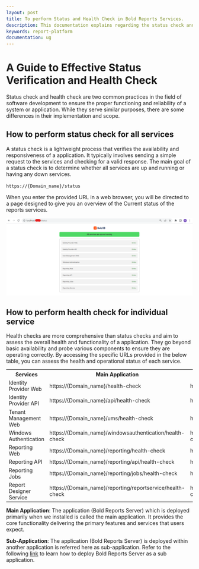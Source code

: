 ```yaml
---
layout: post
title: To perform Status and Health Check in Bold Reports Services.
description: This documentation explains regarding the status check and the health check of the bold reports services.
keywords: report-platform
documentation: ug
---
```


# A Guide to Effective Status Verification and Health Check  

Status check and health check are two common practices in the field of software development to ensure the proper functioning and reliability of a system or application. While they serve similar purposes, there are some differences in their implementation and scope.  

## How to perform status check for all services

A status check is a lightweight process that verifies the availability and responsiveness of a application. It typically involves sending a simple request to the services and checking for a valid response. The main goal of a status check is to determine whether all services are up and running or having any down services.

`https://{Domain_name}/status`

When you enter the provided URL in a web browser, you will be directed to a page designed to give you an overview of the Current status of the reports services.

![Status Check](/static/assets/on-premise/images/how-to/status-check.png)

## How to perform health check for individual service

Health checks are more comprehensive than status checks and aim to assess the overall health and functionality of a application. They go beyond basic availability and probe various components to ensure they are operating correctly. By accessing the specific URLs provided in the below table, you can assess the health and operational status of each service.

<table>
  <tr>
    <th>Services</th>
    <th>Main Application</th>
    <th>Sub Application</th>
  </tr>
  <tr>
    <td>Identity Provider Web</td>
    <td>https://{Domain_name}/health-check</td>
    <td>https://{Domain_name}/{Sub_application_name}/health-check</td>
  </tr>
  <tr>
    <td>Identity Provider API</td>
    <td>https://{Domain_name}/api/health-check</td>
    <td>https://{Domain_name}/{Sub_application_name}/api/health-check</td>
  </tr>
  <tr>
    <td>Tenant Management Web</td>
    <td>https://{Domain_name}/ums/health-check</td>
    <td>https://{Domain_name}/{Sub_application_name}/ums/health-check</td>
  </tr>
   <tr>
    <td>Windows Authentication</td>
    <td>https://{Domain_name}/windowsauthentication/health-check</td>
    <td>https://{Domain_name}/{Sub_application_name}/windowsauthentication/health-check</td>
  </tr>
  <tr>
    <td>Reporting Web</td>
    <td>https://{Domain_name}/reporting/health-check</td>
    <td>https://{Domain_name}/{Sub_application_name}/reporting/health-check</td>
  </tr>
   <tr>
    <td>Reporting API</td>
    <td>https://{Domain_name}/reporting/api/health-check</td>
    <td>https://{Domain_name}/{Sub_application_name}/reporting/api/health-check</td>
  </tr>
  <tr>
    <td>Reporting Jobs</td>
    <td>https://{Domain_name}/reporting/jobs/health-check</td>
    <td>https://{Domain_name}/{Sub_application_name}/reporting/jobs/health-check</td>
  </tr>
  <tr>
    <td>Report Designer Service</td>
    <td>https://{Domain_name}/reporting/reportservice/health-check</td>
    <td>https://{Domain_name}/{Sub_application_name}/reporting/reportservice/health-check</td>
 </tr> </table>

 **Main Application**: The application (Bold Reports Server) which is deployed primarily when we installed is called the main application. It provides the core functionality delivering the primary features and services that users expect.

 **Sub-Application**: The application (Bold Reports Server) is deployed within another application is referred here as sub-application. Refer to the following [link](../deploy-boldreports-server-as-subapplication-in-windows-environment/) to learn how to deploy Bold Reports Server as a sub application.
